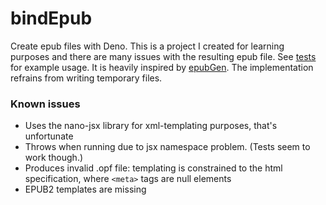 # bindEpub

Create epub files with Deno. This is a project I created for learning purposes
and there are many issues with the resulting epub file. See [tests](mod_test.ts)
for example usage. It is heavily inspired by
[epubGen](https://github.com/cyrilis/epub-gen). The implementation refrains from
writing temporary files.

### Known issues

- Uses the nano-jsx library for xml-templating purposes, that's unfortunate
- Throws when running due to jsx namespace problem. (Tests seem to work though.)
- Produces invalid .opf file: templating is constrained to the html specification,
  where `<meta>` tags are null elements
- EPUB2 templates are missing

